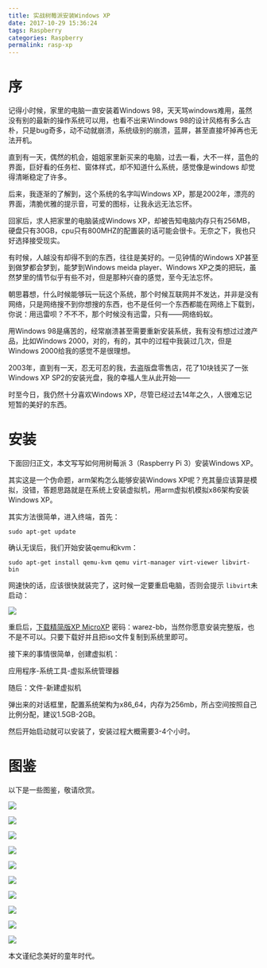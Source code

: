 ```yaml
---
title: 实战树莓派安装Windows XP
date: 2017-10-29 15:36:24
tags: Raspberry
categories: Raspberry
permalink: rasp-xp
---
```


# 序

记得小时候，家里的电脑一直安装着Windows 98，天天骂windows难用，虽然没有别的最新的操作系统可以用，也看不出来Windows 98的设计风格有多么古朴，只是bug奇多，动不动就崩溃，系统级别的崩溃，蓝屏，甚至直接坏掉再也无法开机。

直到有一天，偶然的机会，姐姐家里新买来的电脑，过去一看，大不一样，蓝色的界面，巨好看的任务栏、窗体样式，却不知道什么系统，感觉像是windows 却觉得清晰稳定了许多。

后来，我逐渐的了解到，这个系统的名字叫Windows XP，那是2002年，漂亮的界面，清脆优雅的提示音，可爱的图标，让我永远无法忘怀。

回家后，求人把家里的电脑装成Windows XP，却被告知电脑内存只有256MB，硬盘只有30GB，cpu只有800MHZ的配置装的话可能会很卡。无奈之下，我也只好选择接受现实。

有时候，人越没有却得不到的东西，往往是美好的。一见钟情的Windows XP甚至到做梦都会梦到，能梦到Windows meida player、Windows XP之类的把玩，虽然梦里的情节似乎有些不对，但是那种兴奋的感觉，至今无法忘怀。

朝思暮想，什么时候能够玩一玩这个系统，那个时候互联网并不发达，并非是没有网络，只是网络搜不到你想搜的东西，也不是任何一个东西都能在网络上下载到，你说：用迅雷呗？不不不，那个时候没有迅雷，只有——网络蚂蚁。

用Windows 98是痛苦的，经常崩溃甚至需要重新安装系统，我有没有想过过渡产品，比如Windows 2000，对的，有的，其中的过程中我装过几次，但是Windows 2000给我的感觉不是很理想。

2003年，直到有一天，忍无可忍的我，去盗版盘零售店，花了10块钱买了一张Windows XP SP2的安装光盘，我的幸福人生从此开始——

时至今日，我仍然十分喜欢Windows XP，尽管已经过去14年之久，人很难忘记短暂的美好的东西。

# 安装

下面回归正文，本文写写如何用树莓派 3（Raspberry Pi 3）安装Windows XP。

其实这是一个伪命题，arm架构怎么能够安装Windows XP呢？充其量应该算是模拟，没错，答题思路就是在系统上安装虚拟机，用arm虚拟机模拟x86架构安装Windows XP。

其实方法很简单，进入终端，首先：

```shell
sudo apt-get update
```

确认无误后，我们开始安装qemu和kvm：

```shell
sudo apt-get install qemu-kvm qemu virt-manager virt-viewer libvirt-bin
```

网速快的话，应该很快就装完了，这时候一定要重启电脑，否则会提示 `libvirt`未启动：

![](/content/images/rasp-xp/1.jpg)

重启后，[下载精简版XP MicroXP](http://www.mediafire.com/?ynv5hvh7pmt) 密码：warez-bb，当然你愿意安装完整版，也不是不可以。只要下载好并且把iso文件复制到系统里即可。

接下来的事情很简单，创建虚拟机：

应用程序-系统工具-虚拟系统管理器

随后：文件-新建虚拟机

弹出来的对话框里，配置系统架构为x86_64，内存为256mb，所占空间按照自己比例分配，建议1.5GB-2GB。

然后开始启动就可以安装了，安装过程大概需要3-4个小时。

# 图鉴

以下是一些图鉴，敬请欣赏。

![](/content/images/rasp-xp/2.jpg)

![](/content/images/rasp-xp/3.jpg)

![](/content/images/rasp-xp/4.jpg)

![](/content/images/rasp-xp/5.jpg)

![](/content/images/rasp-xp/6.jpg)

![](/content/images/rasp-xp/7.jpg)

![](/content/images/rasp-xp/8.png)

![](/content/images/rasp-xp/9.png)

![](/content/images/rasp-xp/10.png)

![](/content/images/rasp-xp/11.png)

本文谨纪念美好的童年时代。